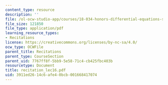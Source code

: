 ```yaml
---
content_type: resource
description: ''
file: /ol-ocw-studio-app/courses/18-034-honors-differential-equations-spring-2004/3911ed2614c6afe40bcb001668417074_recitation_lec16.pdf
file_size: 121850
file_type: application/pdf
learning_resource_types:
- Recitations
license: https://creativecommons.org/licenses/by-nc-sa/4.0/
ocw_type: OCWFile
parent_title: Recitations
parent_type: CourseSection
parent_uid: 7767ff8f-5bb9-5e58-71c4-cb425fbc403b
resourcetype: Document
title: recitation_lec16.pdf
uid: 3911ed26-14c6-afe4-0bcb-001668417074
---
```

